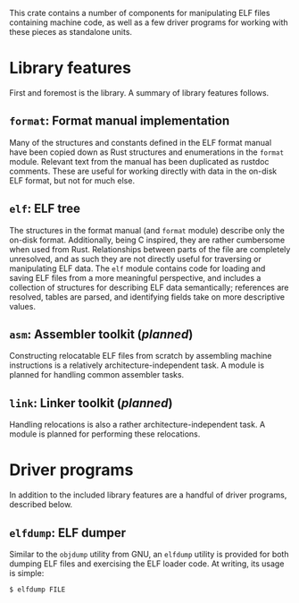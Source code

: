 This crate contains a number of components for manipulating ELF files
containing machine code, as well as a few driver programs for working
with these pieces as standalone units.

# Library features
First and foremost is the library. A summary of library features follows.

## `format`: Format manual implementation
Many of the structures and constants defined in the ELF format manual
have been copied down as Rust structures and enumerations in the `format`
module. Relevant text from the manual has been duplicated as rustdoc
comments. These are useful for working directly with data in the on-disk
ELF format, but not for much else.

## `elf`: ELF tree
The structures in the format manual (and `format` module) describe only
the on-disk format. Additionally, being C inspired, they are rather
cumbersome when used from Rust. Relationships between parts of the file
are completely unresolved, and as such they are not directly useful
for traversing or manipulating ELF data. The `elf` module contains code
for loading and saving ELF files from a more meaningful perspective, and
includes a collection of structures for describing ELF data semantically;
references are resolved, tables are parsed, and identifying fields take
on more descriptive values.

## `asm`: Assembler toolkit (*planned*)
Constructing relocatable ELF files from scratch by assembling machine
instructions is a relatively architecture-independent task. A module is
planned for handling common assembler tasks.

## `link`: Linker toolkit (*planned*)
Handling relocations is also a rather architecture-independent task. A
module is planned for performing these relocations.

# Driver programs
In addition to the included library features are a handful of driver
programs, described below.

## `elfdump`: ELF dumper
Similar to the `objdump` utility from GNU, an `elfdump` utility is
provided for both dumping ELF files and exercising the ELF loader code. At
writing, its usage is simple:

    $ elfdump FILE
